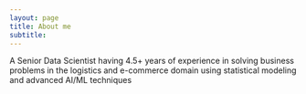 ```yaml
---
layout: page
title: About me
subtitle:
---
```


A Senior Data Scientist having 4.5+ years of experience in solving business problems in the logistics and e-commerce domain using statistical modeling and advanced AI/ML techniques

